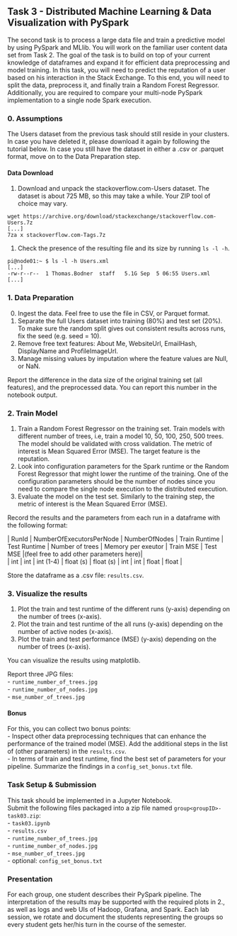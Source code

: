 ## Task 3 - Distributed Machine Learning & Data Visualization with PySpark

The second task is to process a large data file and train a predictive model by using PySpark and MLlib. You will work on the familiar user content data set from Task 2. The goal of the task is to build on top of your current knowledge of dataframes and expand it for efficient data preprocessing and model training. In this task, you will need to predict the reputation of a user based on his interaction in the Stack Exchange. To this end, you will need to split the data, preprocess it, and finally train a Random Forest Regressor. Additionally, you are required to compare your multi-node PySpark implementation to a single node Spark execution.

### 0. Assumptions
The Users dataset from the previous task should still reside in your clusters. In case you have deleted it, please download it again by following the tutorial below. In case you still have the dataset in either a .csv or .parquet format, move on to the Data Preparation step.

#### Data Download
1. Download and unpack the stackoverflow.com-Users dataset. The dataset is about 725 MB, so this may take a while. Your ZIP tool of choice may vary.

```
wget https://archive.org/download/stackexchange/stackoverflow.com-Users.7z
[...]
7za x stackoverflow.com-Tags.7z
```

1. Check the presence of the resulting file and its size by running `ls -l -h`.

```
pi@node01:~ $ ls -l -h Users.xml
[...]
-rw-r--r--  1 Thomas.Bodner  staff   5.1G Sep  5 06:55 Users.xml
[...]
```


### 1. Data Preparation

0. Ingest the data. Feel free to use the file in CSV, or Parquet format. 
1. Separate the full Users dataset into training (80%) and test set (20%). To make sure the random split gives out consistent results across runs, fix the seed (e.g. seed = 10).
2. Remove free text features: About Me, WebsiteUrl, EmailHash, DisplayName and ProfileImageUrl.
3. Manage missing values by imputation where the feature values are Null, or NaN.

Report the difference in the data size of the original training set (all features), and the preprocessed data. You can report this number in the notebook output. 

### 2. Train Model

1. Train a Random Forest Regressor on the training set. Train models with different number of trees, i.e, train a model 10, 50, 100, 250, 500 trees. The model should be validated with cross validation. The metric of interest is Mean Squared Error (MSE). The target feature is the reputation.
2. Look into configuration parameters for the Spark runtime or the Random Forest Regressor that might lower the runtime of the training. One of the configuration parameters should be the number of nodes since you need to compare the single node execution to the distributed execution. 
3. Evaluate the model on the test set. Similarly to the training step, the metric of interest is the Mean Squared Error (MSE).

Record the results and the parameters from each run in a dataframe with the following format:

| RunId | NumberOfExecutorsPerNode |  NumberOfNodes   | Train Runtime | Test Runtime | Number of trees | Memory per exeutor | Train MSE | Test MSE |(feel free to add other parameters here)|  
| int   |        int               |     int (1-4)    |  float (s)    |  float (s)   |        int      |       int          |   float   |   float  |  

Store the dataframe as a .csv file: `results.csv`.

### 3. Visualize the results

1. Plot the train and test runtime of the different runs (y-axis) depending on the number of trees (x-axis).
2. Plot the train and test runtime of the all runs (y-axis) depending on the number of active nodes (x-axis).
3. Plot the train and test performance (MSE) (y-axis) depending on the number of trees (x-axis).

You can visualize the results using matplotlib.

Report three JPG files:  
\- `runtime_number_of_trees.jpg`  
\- `runtime_number_of_nodes.jpg`  
\- `mse_number_of_trees.jpg`  


#### Bonus

For this, you can collect two bonus points:  
\- Inspect other data preprocessing techniques that can enhance the performance of the trained model (MSE). Add the additional steps in the list of (other parameters) in the `results.csv`.  
\- In terms of train and test runtime, find the best set of parameters for your pipeline. Summarize the findings in a `config_set_bonus.txt` file.

### Task Setup & Submission

This task should be implemented in a Jupyter Notebook.   
Submit the following files packaged into a zip file named `group<groupID>-task03.zip`:  
\- `task03.ipynb`  
\- `results.csv`  
\- `runtime_number_of_trees.jpg`  
\- `runtime_number_of_nodes.jpg`  
\- `mse_number_of_trees.jpg`  
\- optional: `config_set_bonus.txt`  



### Presentation

For each group, one student describes their PySpark pipeline. The interpretation of the results may be supported with the required plots in 2., as well as logs and web UIs of Hadoop, Grafana, and Spark. Each lab session, we rotate and document the students representing the groups so every student gets her/his turn in the course of the semester.
